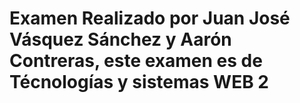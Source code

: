 # Examen Realizado por Juan José Vásquez Sánchez y Aarón Contreras, este examen es de Técnologías y sistemas WEB 2
